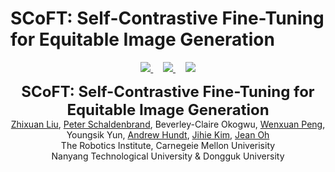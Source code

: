 # SCoFT: Self-Contrastive Fine-Tuning for Equitable Image Generation
<p align="center">

  <p align="center">
  <a href="https://arxiv.org/" target='_blank'>
    <!-- <img src="https://img.shields.io/badge/Paper-CVPR%202024-b31b1b?style=flat-square"> -->
    <img src="https://img.shields.io/badge/Paper-Under%20review-b31b1b?style=flat-square">
  </a>
  &nbsp;&nbsp;&nbsp;
  <a href="https://ariannaliu.github.io/SCoFT" target='_blank'>
    <img src="https://img.shields.io/badge/Page-ariannaliu/SCoFT-228c22?style=flat-square">
  </a>
  &nbsp;&nbsp;&nbsp;
  <a href="https://entuedu-my.sharepoint.com/:f:/g/personal/jingkang001_e_ntu_edu_sg/EpHpnXP-ta9Nu1wD6FwkDWAB0LxY8oE9VNqsgv6ln-i8QQ?e=fURefF" target='_blank'>
    <img src="https://img.shields.io/badge/Data-CCUBDataset-334b7f?style=flat-square">
  </a>
  <!-- &nbsp;&nbsp;&nbsp;
  <a href="https://entuedu-my.sharepoint.com/:f:/g/personal/jingkang001_e_ntu_edu_sg/EgvpTfCTMudLpxw-h0_BVdcBAHacUaAQD-u9OvkUlpaDBg?e=LXnqaX" target='_blank'>
    <img src="https://img.shields.io/badge/Data-QuickView-7de5f6?style=flat-square">
  </a> -->
  <!-- &nbsp;&nbsp;&nbsp;
  <a href="https://github.com/LilyDaytoy/OpenPVSG" target='_blank'>
    <img src="https://hits.seeyoufarm.com/api/count/incr/badge.svg?url=https%3A%2F%2Fgithub.com%2FLilyDaytoy%2FPVSG&count_bg=%23FFA500&title_bg=%23555555&icon=&icon_color=%23E7E7E7&title=visitors&edge_flat=true">
  </p> -->
  </a>
  <p align="center">
  <font size=5><strong>SCoFT: Self-Contrastive Fine-Tuning for Equitable Image Generation</strong></font>
    <br>
        <a href="https://ariannaliu.github.io/">Zhixuan Liu</a>,
        <a href="https://lilydaytoy.github.io/">Peter Schaldenbrand</a>,
        Beverley-Claire Okogwu,
        <a href="https://lilydaytoy.github.io/">Wenxuan Peng</a>, <br>
        Youngsik Yun, 
        <a href="https://ahundt.github.io/">Andrew Hundt</a>, 
        <a href="https://sites.google.com/view/jihiekim">Jihie Kim</a>, 
        <a href="https://www.cs.cmu.edu/~./jeanoh/">Jean Oh</a>
    <br>
  The Robotics Institute, Carnegeie Mellon Univerisity <br>
  Nanyang Technological University & Dongguk University
  </p>
</p>